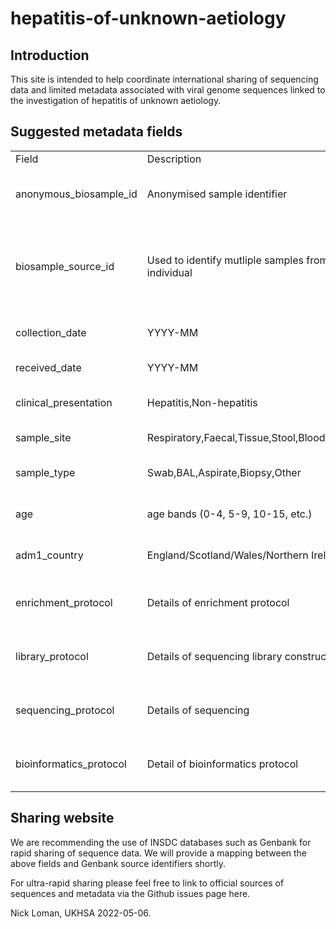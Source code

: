 # hepatitis-of-unknown-aetiology

## Introduction

This site is intended to help coordinate international sharing of sequencing data and limited metadata associated with viral genome sequences linked to the investigation of hepatitis of unknown aetiology.

## Suggested metadata fields

|                         |                                                        |                                                                                                                                                  | 
|-------------------------|--------------------------------------------------------|--------------------------------------------------------------------------------------------------------------------------------------------------| 
| Field                   | Description                                            | Reason                                                                                                                                    | 
| anonymous_biosample_id  | Anonymised sample identifier                           | A public label to permit communication of results (entirely randomly generated ID)                                                               | 
| biosample_source_id     | Used to identify mutliple samples from same individual | To permit cases versus genome replicates to be distinguished (simply a pointer to anonymous_biosample_id so no additional patient info involved) | 
| collection_date         | YYYY-MM                                                | For phylogenetic reconstructions relying on timestamps                                                                                           | 
| received_date           | YYYY-MM                                                | In case collection_date unavailable                                                                                                              | 
| clinical_presentation   | Hepatitis,Non-hepatitis                                | To distinguish cases vs controls for international analysis                                                                                      | 
| sample_site             | Respiratory,Faecal,Tissue,Stool,Blood,Plasma           | For analysis of genetic tropism                                                                                                                  | 
| sample_type             | Swab,BAL,Aspirate,Biopsy,Other                         | To permit analysis of confounders associated with sampling method                                                                                | 
| age                     | age bands (0-4, 5-9, 10-15, etc.)                      | To distinguish cases vs controls for international analysis                                                                                      | 
| adm1_country            | England/Scotland/Wales/Northern Ireland                | For genomic epidemiology analysis e.g. phylogeography                                                                                            | 
| enrichment_protocol     | Details of enrichment protocol                         | To permit analysis of technical confounders associated with enrichment protocols                                                                 | 
| library_protocol        | Details of sequencing library construction             | To permit analysis of technical confounders associated with library protocol                                                                     | 
| sequencing_protocol     | Details of sequencing                                  | To permit analysis of technical confounders associated with sequencing protocol                                                                  | 
| bioinformatics_protocol | Detail of bioinformatics protocol                      | To permit analysis of technical confounders associated with bioinformatics protocol                                                              | 

## Sharing website

We are recommending the use of INSDC databases such as Genbank for rapid sharing of sequence data. We will provide a mapping between the above fields and Genbank source identifiers shortly.

For ultra-rapid sharing please feel free to link to official sources of sequences and metadata via the Github issues page here.



Nick Loman, UKHSA 2022-05-06.



